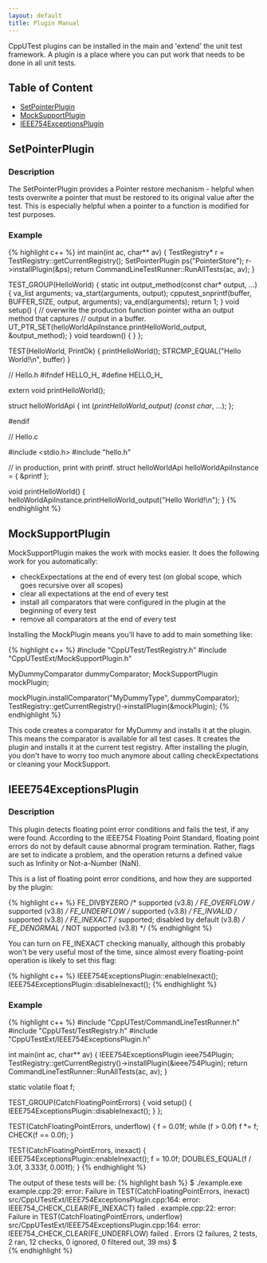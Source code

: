 ```yaml
---
layout: default
title: Plugin Manual
---
```


CppUTest plugins can be installed in the main and 'extend' the unit test framework. A plugin is a place where you can put work that needs to be done in all unit tests.

## Table of Content

* [SetPointerPlugin](#setpointerplugin)
* [MockSupportPlugin](#mocksupportplugin)
* [IEEE754ExceptionsPlugin](#ieee754exceptionsplugin)

<a id="setpointerplugin"> </a>

## SetPointerPlugin

### Description

The SetPointerPlugin provides a Pointer restore mechanism - helpful when tests overwrite a pointer that must be restored to its original value after the test.  This is especially helpful when a pointer to a function is modified for test purposes.

### Example

{% highlight c++ %}
int main(int ac, char** av)
{
    TestRegistry* r = TestRegistry::getCurrentRegistry();
    SetPointerPlugin ps("PointerStore");
    r->installPlugin(&ps);
    return CommandLineTestRunner::RunAllTests(ac, av);
}

TEST_GROUP(HelloWorld)
{
   static int output_method(const char* output, ...)
   {
      va_list arguments;
      va_start(arguments, output);
      cpputest_snprintf(buffer, BUFFER_SIZE, output, arguments);
      va_end(arguments);
      return 1;
   }
   void setup()
   {
      // overwrite the production function pointer witha an output method that captures
      // output in a buffer.
      UT_PTR_SET(helloWorldApiInstance.printHelloWorld_output, &output_method);
   }
   void teardown()
   {
   }
};

TEST(HelloWorld, PrintOk)
{
   printHelloWorld();
   STRCMP_EQUAL("Hello World!\n", buffer)
}

// Hello.h
#ifndef HELLO_H_
#define HELLO_H_

extern void printHelloWorld();

struct helloWorldApi {
   int (*printHelloWorld_output) (const char*, ...);
};

#endif

// Hello.c

#include <stdio.h>
#include "hello.h"

// in production, print with printf.
struct helloWorldApi helloWorldApiInstance = {
   &printf
};

void printHelloWorld()
{
   helloWorldApiInstance.printHelloWorld_output("Hello World!\n");
}
{% endhighlight %}

<a id="mocksupportplugin"> </a>

## MockSupportPlugin

MockSupportPlugin makes the work with mocks easier. It does the following work for you automatically: 

* checkExpectations at the end of every test (on global scope, which goes recursive over all scopes)
* clear all expectations at the end of every test
* install all comparators that were configured in the plugin at the beginning of every test
* remove all comparators at the end of every test

Installing the MockPlugin means you'll have to add to main something like:

{% highlight c++ %}
#include "CppUTest/TestRegistry.h"
#include "CppUTestExt/MockSupportPlugin.h"

MyDummyComparator dummyComparator;
MockSupportPlugin mockPlugin;

mockPlugin.installComparator("MyDummyType", dummyComparator);
TestRegistry::getCurrentRegistry()->installPlugin(&mockPlugin);
{% endhighlight %}

This code creates a comparator for MyDummy and installs it at the plugin. This means the comparator is available for all test cases. It creates the plugin and installs it at the current test registry. After installing the plugin, you don't have to worry too much anymore about calling checkExpectations or cleaning your MockSupport.

<a id="ieee754exceptionsplugin"> </a>

## IEEE754ExceptionsPlugin

### Description

This plugin detects floating point error conditions and fails the test, if any were found. According to the IEEE754 Floating Point Standard, floating point errors do not by default cause abnormal program termination. Rather, flags are set to indicate a problem, and the operation returns a defined value such as Infinity or Not-a-Number (NaN).

This is a list of floating point error conditions, and how they are supported by the plugin:

{% highlight c++ %}
FE_DIVBYZERO   /* supported (v3.8) */
FE_OVERFLOW    /* supported (v3.8) */
FE_UNDERFLOW   /* supported (v3.8) */
FE_INVALID     /* supported (v3.8) */
FE_INEXACT     /* supported; disabled by default (v3.8) */
FE_DENORMAL    /* NOT supported (v3.8) */
{% endhighlight %}

You can turn on FE_INEXACT checking manually, although this probably won't be very useful most of the time, since almost every floating-point operation is likely to set this flag:

{% highlight c++ %}
IEEE754ExceptionsPlugin::enableInexact();
IEEE754ExceptionsPlugin::disableInexact();
{% endhighlight %}

### Example

{% highlight c++ %}
#include "CppUTest/CommandLineTestRunner.h"
#include "CppUTest/TestRegistry.h"
#include "CppUTestExt/IEEE754ExceptionsPlugin.h"

int main(int ac, char** av)
{
    IEEE754ExceptionsPlugin ieee754Plugin;
    TestRegistry::getCurrentRegistry()->installPlugin(&ieee754Plugin);
    return CommandLineTestRunner::RunAllTests(ac, av);
}

static volatile float f;

TEST_GROUP(CatchFloatingPointErrors)
{
    void setup()
    {
        IEEE754ExceptionsPlugin::disableInexact();
    }
};

TEST(CatchFloatingPointErrors, underflow)
{
    f = 0.01f;
    while (f > 0.0f) f *= f;
    CHECK(f == 0.0f);
}

TEST(CatchFloatingPointErrors, inexact) {
    IEEE754ExceptionsPlugin::enableInexact();
    f = 10.0f;
    DOUBLES_EQUAL(f / 3.0f, 3.333f, 0.001f);
}
{% endhighlight %}

The output of these tests will be:
{% highlight bash %}
$ ./example.exe
example.cpp:29: error: Failure in TEST(CatchFloatingPointErrors, inexact)
src/CppUTestExt/IEEE754ExceptionsPlugin.cpp:164: error:
        IEEE754_CHECK_CLEAR(FE_INEXACT) failed
.
example.cpp:22: error: Failure in TEST(CatchFloatingPointErrors, underflow)
src/CppUTestExt/IEEE754ExceptionsPlugin.cpp:164: error:
        IEEE754_CHECK_CLEAR(FE_UNDERFLOW) failed
.
Errors (2 failures, 2 tests, 2 ran, 12 checks, 0 ignored, 0 filtered out, 39 ms)
$  
{% endhighlight %}
